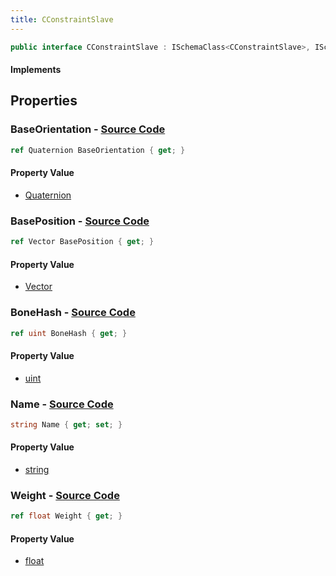 ```yaml
---
title: CConstraintSlave
---
```


```csharp
public interface CConstraintSlave : ISchemaClass<CConstraintSlave>, ISchemaField, ISchemaClass, INativeHandle
```

#### Implements

## Properties

### **BaseOrientation** - [Source Code](https://github.com/swiftly-solution/swiftlys2/blob/main/managed/src/SwiftlyS2.Generated/Schemas/Interfaces/CConstraintSlave.cs#L16)

```csharp
ref Quaternion BaseOrientation { get; }
```

#### Property Value

- [Quaternion](/docs/api/shared/natives/quaternion)

### **BasePosition** - [Source Code](https://github.com/swiftly-solution/swiftlys2/blob/main/managed/src/SwiftlyS2.Generated/Schemas/Interfaces/CConstraintSlave.cs#L18)

```csharp
ref Vector BasePosition { get; }
```

#### Property Value

- [Vector](/docs/api/shared/natives/vector)

### **BoneHash** - [Source Code](https://github.com/swiftly-solution/swiftlys2/blob/main/managed/src/SwiftlyS2.Generated/Schemas/Interfaces/CConstraintSlave.cs#L20)

```csharp
ref uint BoneHash { get; }
```

#### Property Value

- [uint](https://learn.microsoft.com/dotnet/api/system.uint32)

### **Name** - [Source Code](https://github.com/swiftly-solution/swiftlys2/blob/main/managed/src/SwiftlyS2.Generated/Schemas/Interfaces/CConstraintSlave.cs#L24)

```csharp
string Name { get; set; }
```

#### Property Value

- [string](https://learn.microsoft.com/dotnet/api/system.string)

### **Weight** - [Source Code](https://github.com/swiftly-solution/swiftlys2/blob/main/managed/src/SwiftlyS2.Generated/Schemas/Interfaces/CConstraintSlave.cs#L22)

```csharp
ref float Weight { get; }
```

#### Property Value

- [float](https://learn.microsoft.com/dotnet/api/system.single)

